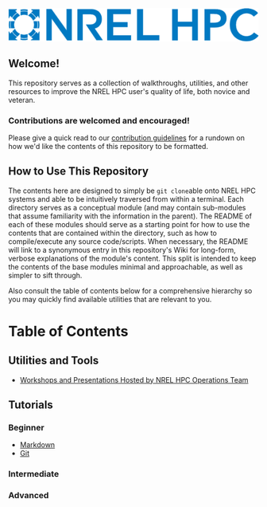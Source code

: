 <!-- ![NREL HPC stand-in logo generated with machine learning.](assets/hpc.png) -->
<p align="center"><img src="assets/hpc.png"/></p>

## Welcome!

This repository serves as a collection of walkthroughs, utilities, and other resources to improve the NREL HPC user's quality of life, both novice and veteran.

### Contributions are welcomed and encouraged!

Please give a quick read to our [contribution guidelines](CONTRIBUTING.md) for a rundown on how we'd like the contents of this repository to be formatted.

## How to Use This Repository

The contents here are designed to simply be `git clone`able onto NREL HPC systems and able to be intuitively traversed from within a terminal. Each directory serves as a conceptual module (and may contain sub-modules that assume familiarity with the information in the parent). The README of each of these modules should serve as a starting point for how to use the contents that are contained within the directory, such as how to compile/execute any source code/scripts. When necessary, the README will link to a synonymous entry in this repository's Wiki for long-form, verbose explanations of the module's content. This split is intended to keep the contents of the base modules minimal and approachable, as well as simpler to sift through.

Also consult the table of contents below for a comprehensive hierarchy so you may quickly find available utilities that are relevant to you.

# Table of Contents

## Utilities and Tools

* [Workshops and Presentations Hosted by NREL HPC Operations Team](/workshops/README.md)

## Tutorials

### Beginner
* [Markdown](/markdown/README.md)
* [Git](/git/README.md)
### Intermediate

### Advanced

